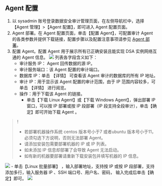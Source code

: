 ## Agent 配置
1. 以 sysadmin 账号登录数据安全审计管理页面，在左侧导航栏中，选择【Agent 管理】>【Agent 配置】，即可进入 Agent 配置页面。
2. Agent 部署。在 Agent 配置页面，单击【配置 Agent】，可配置审计 Agent 的各类参数并提供下载链接，配置步骤以及配置注意事项请参见 [Agent 部署](https://cloud.tencent.com/document/product/856/17385)。
3. 配置 Agent。配置 Agent 用于展示所有已正确安装且能实现 DSA 实例网络互通的 Agent 信息。
![](https://main.qcloudimg.com/raw/ea099f2ea5c41c023c6ee52a0e1faa71.png)
列表各字段含义如下：
	- 审计服务 IP： Agent 回传数据的源 IP。
	- 审计服务端口：该 Agent 配置的审计端口。
	- 数据库 IP：单击 【详情】 可查看该 Agent 审计的数据库的所有 IP 地址。
	- 审计 IP：用于显示该 Agent 配置的审计范围，由于 IP 范围内容较多，可单击 【详情】 进行阅览。
	- 操作：用于下载该 Agent 的链接。
		- 单击【下载 Linux Agent】或【下载 Windows Agent】，弹出部署 IP 窗口，可以按 IP 部署或按 IP 段部署（IP 段支持全段审计），单击【确定】即可开始下载 Agent 。
>!
>- 若部署机器操作系统 centos 版本号小于7 或者ubuntu 版本号小于11，必须勾选下方说明，否则无法部署 Agent。
>- 请添加安装包需要部署机器的 IP 或 IP 列表。
>- 如未添加 IP 信息却部署了会导致 Agent 无法启动。
>- 如有新的机器要部署请重新下载安装包并填写机器的 IP 信息。
>
![](https://main.qcloudimg.com/raw/03226f7bb2c59657708e1caafb718939.png)
		- 单击【Linux 批量部署】 ，输入部署地址，支持按 IP 或按 IP 段部署，支持添加多行，输入服务器 IP 、SSH 端口号、用户名、密码， 输入完成后单击【确定】即可。
		![](https://main.qcloudimg.com/raw/95a28667e75dce962ce3b2ae747c9c20.png)
